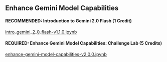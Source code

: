 ## Enhance Gemini Model Capabilities

#### RECOMMENDED: Introduction to Gemini 2.0 Flash (1 Credit)

[intro_gemini_2_0_flash-v1.1.0.ipynb](https://github.com/yunchengwong/arcade-facilitator/blob/main/Skill/Enhance%20Gemini%20Model%20Capabilities/intro_gemini_2_0_flash-v1.1.0.ipynb)

#### REQUIRED: Enhance Gemini Model Capabilities: Challenge Lab (5 Credits)

[enhance-gemini-model-capabilities-v2.0.0.ipynb](https://github.com/yunchengwong/arcade-facilitator/blob/main/Skill/Enhance%20Gemini%20Model%20Capabilities/enhance-gemini-model-capabilities-v2.0.0.ipynb)
